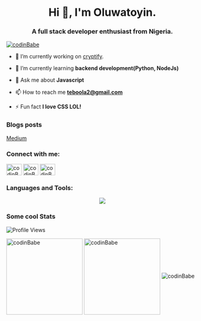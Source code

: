 <h1 align="center">Hi 👋, I'm Oluwatoyin.</h1>
<h3 align="center">A full stack developer enthusiast from Nigeria.</h3>

<p align="left"> <a href="https://twitter.com/techiebaker" target="blank"><img src="https://img.shields.io/twitter/follow/techiebaker?logo=twitter&style=for-the-badge" alt="codinBabe" /></a> </p>

- 🔭 I’m currently working on [cryptify](https://github.com/codinBabe/ceaser_cipher).

- 🌱 I’m currently learning **backend development(Python, NodeJs)**

- 💬 Ask me about **Javascript**

- 📫 How to reach me **teboola2@gmail.com**

- ⚡ Fun fact **I love CSS LOL!**

### Blogs posts
<!-- BLOG-POST-LIST:START -->
[Medium](https://medium.com/@techiebaker)
<!-- BLOG-POST-LIST:END -->

<!-- SOCIALS -->
<h3 align="left">Connect with me:</h3>
<p align="left">
<a href="https://dev.to/codinBabe" target="blank"><img align="center" src="https://raw.githubusercontent.com/rahuldkjain/github-profile-readme-generator/master/src/images/icons/Social/devto.svg" alt="codinBabe" height="30" width="40" /></a>
<a href="https://twitter.com/techiebaker" target="blank"><img align="center" src="https://raw.githubusercontent.com/rahuldkjain/github-profile-readme-generator/master/src/images/icons/Social/twitter.svg" alt="codinBabe" height="30" width="40" /></a>
<a href="https://stackoverflow.com/users/22602221/codinbabe" target="blank"><img align="center" src="https://raw.githubusercontent.com/rahuldkjain/github-profile-readme-generator/master/src/images/icons/Social/stack-overflow.svg" alt="codinBabe" height="30" width="40" /></a>
</p>
<!-- END OF SOCIALS -->

<h3 align="left">Languages and Tools:</h3>
<p align="center">
<a href="https://skillicons.dev">
    <img src="https://skillicons.dev/icons?i=git,bash,github,js,bootstrap,tailwind,react,next,python,c,neovim,nodejs,flask,mysql,mongodb,jquery,express,postgresql,webpack,redis,fastapi&theme=dark&perline=5" />
  </a>
</p>

### Some cool Stats

<!--START_SECTION:waka-->
![Profile Views](https://komarev.com/ghpvc/?username=codinBabe&label=Profile%20views&color=0e75b6&style=flat)

<img height=200 align="center" src="https://github-readme-stats.vercel.app/api/top-langs?username=codinBabe&layout=compact&langs_count=8&card_width=320&theme=gruvbox&hide_border=true" alt="codinBabe"/>
<img height=200 align="center" src="https://github-readme-stats.vercel.app/api?username=codinBabe&show_icons=true&theme=gruvbox&locale=en&hide_border=true" alt="codinBabe"/>
<img src="https://streak-stats.demolab.com?user=codinBabe&theme=gruvbox&hide_border=true" alt="codinBabe" />
<!--END_SECTION:waka-->
